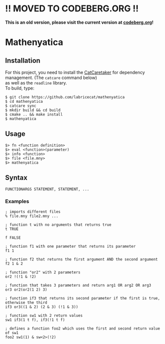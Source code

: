 # !! MOVED TO CODEBERG.ORG !!
**This is an old version, please visit the current version at [codeberg.org](https://codeberg.org/LabRicecat/mathenyatica)!**

# Mathenyatica

## Installation
For this project, you need to install the [CatCaretaker](https://github.com/labricecat/catcaretaker) for dependency management. (The `catcare` command below)  
as well as the `readline` library.  
To build, type: 
```
$ git clone https://github.com/labricecat/mathenyatica
$ cd mathenyatica
$ catcare sync
$ mkdir build && cd build
$ cmake .. && make install
$ mathenyatica
```

## Usage
```
$> fn <function definition>
$> eval <function>(parameter)
$> info <function>
$> file <file.mny>
$> mathenyatica
```

## Syntax
```
FUNCTIONARGS STATEMENT, STATEMENT, ...
```
### Examples
```
; imports different files
% file.mny file2.mny ...

; function t with no arguments that returns true
t TRUE

f FALSE

; function f1 with one parameter that returns its parameter
f1 1

; function f2 that returns the first argument AND the second argument
f2 1 & 2

; function "or2" with 2 parameters
or2 !(!1 & !2)

; function that takes 3 parameters and return arg1 OR arg2 OR arg3
or3 or2(or2(1 2) 3)

; function if3 that returns its second parameter if the first is true, otherwise the third
if3 or3((1 & 2) (2 & 3) (!1 & 3))

; function sw1 with 2 return values
sw1 if3(1 t f), if3(!1 t f)

; defines a function foo2 which uses the first and second return value of sw1
foo2 sw1(1) & sw<2>(!2)
```
